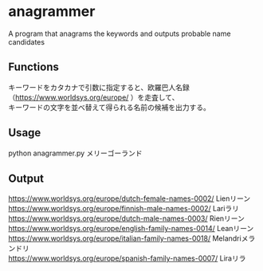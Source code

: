 # anagrammer
A program that anagrams the keywords and outputs probable name candidates

## Functions

キーワードをカタカナで引数に指定すると、欧羅巴人名録（https://www.worldsys.org/europe/ ）を走査して、  
キーワードの文字を並べ替えて得られる名前の候補を出力する。  


## Usage

python anagrammer.py メリーゴーランド  



## Output

https://www.worldsys.org/europe/dutch-female-names-0002/ Lienリーン  
https://www.worldsys.org/europe/finnish-male-names-0002/ Lariラリ  
https://www.worldsys.org/europe/dutch-male-names-0003/ Rienリーン  
https://www.worldsys.org/europe/english-family-names-0014/ Leanリーン  
https://www.worldsys.org/europe/italian-family-names-0018/ Melandriメランドリ  
https://www.worldsys.org/europe/spanish-family-names-0007/ Liraリラ  
